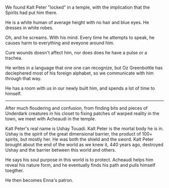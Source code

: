 We found Kalt Peter "locked" in a temple, with the implication that the Spirits had put him there.

He is a white human of average height with no hair and blue eyes. He dresses in white robes.

Oh, and he screams. With his mind. Every time he attempts to speak, he causes harm to everything and eveyone around him.

Cure wounds doesn't affect him, nor does does he have a pulse or a trachea.

He writes in a language that one one can recognize, but Oz Greenbottle has deciephered most of his foreign alphabet, so we communicate with him through that way.

He has a room with us in our newly built him, and spends a lot of time to himself.

-------------------------------------------------------------------------------------

After much floudering and confusion, from finding bits and pieces of Underdark creatures in his closet to fixing patches of warped reality in the town, we meet with Acheaudi in the temple.

Kalt Peter's real name is Ushay Touadi. Kalt Peter is the mortal body he is in. Ushay is the spirit of the great dimensional barrier, the product of 100+ spirits, but mostly her. He was both the shield and the sword. Kalt Peter brought about the end of the world as we knew it, 440 years ago, destroyed Ushay and the barrier between this world and others.

He says his soul purpose in this world is to protect. Acheaudi helps him reveal his nature form, and he eventually finds his path and pulls himself toegther.

He then becomes Enna's patron.